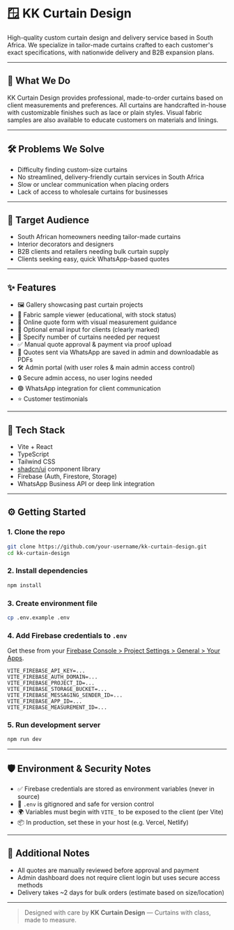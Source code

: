 # 🪟 KK Curtain Design

High-quality custom curtain design and delivery service based in South Africa. We specialize in tailor-made curtains crafted to each customer's exact specifications, with nationwide delivery and B2B expansion plans.

---

## 💼 What We Do

KK Curtain Design provides professional, made-to-order curtains based on client measurements and preferences. All curtains are handcrafted in-house with customizable finishes such as lace or plain styles. Visual fabric samples are also available to educate customers on materials and linings.

---

## 🛠 Problems We Solve

- Difficulty finding custom-size curtains
- No streamlined, delivery-friendly curtain services in South Africa
- Slow or unclear communication when placing orders
- Lack of access to wholesale curtains for businesses

---

## 🎯 Target Audience

- South African homeowners needing tailor-made curtains
- Interior decorators and designers
- B2B clients and retailers needing bulk curtain supply
- Clients seeking easy, quick WhatsApp-based quotes

---

## ✨ Features

- 🖼️ Gallery showcasing past curtain projects
- 🧵 Fabric sample viewer (educational, with stock status)
- 📏 Online quote form with visual measurement guidance
- 📩 Optional email input for clients (clearly marked)
- 🧮 Specify number of curtains needed per request
- ✅ Manual quote approval & payment via proof upload
- 📄 Quotes sent via WhatsApp are saved in admin and downloadable as PDFs
- 🛠️ Admin portal (with user roles & main admin access control)
- 🔒 Secure admin access, no user logins needed
- 🟢 WhatsApp integration for client communication
- ⭐ Customer testimonials

---

## 🧪 Tech Stack

- Vite + React
- TypeScript
- Tailwind CSS
- [shadcn/ui](https://ui.shadcn.com) component library
- Firebase (Auth, Firestore, Storage)
- WhatsApp Business API or deep link integration

---

## ⚙️ Getting Started

### 1. Clone the repo

```bash
git clone https://github.com/your-username/kk-curtain-design.git
cd kk-curtain-design
```

### 2. Install dependencies

```bash
npm install
```

### 3. Create environment file

```bash
cp .env.example .env
```

### 4. Add Firebase credentials to `.env`

Get these from your [Firebase Console > Project Settings > General > Your Apps](https://console.firebase.google.com/).

```env
VITE_FIREBASE_API_KEY=...
VITE_FIREBASE_AUTH_DOMAIN=...
VITE_FIREBASE_PROJECT_ID=...
VITE_FIREBASE_STORAGE_BUCKET=...
VITE_FIREBASE_MESSAGING_SENDER_ID=...
VITE_FIREBASE_APP_ID=...
VITE_FIREBASE_MEASUREMENT_ID=...
```

### 5. Run development server

```bash
npm run dev
```

---

## 🛡 Environment & Security Notes

- ✅ Firebase credentials are stored as environment variables (never in source)
- 🔐 `.env` is gitignored and safe for version control
- 🌍 Variables must begin with `VITE_` to be exposed to the client (per Vite)
- 📦 In production, set these in your host (e.g. Vercel, Netlify)

---

## 📌 Additional Notes

- All quotes are manually reviewed before approval and payment
- Admin dashboard does not require client login but uses secure access methods
- Delivery takes ~2 days for bulk orders (estimate based on size/location)

---

> Designed with care by **KK Curtain Design** — Curtains with class, made to measure.